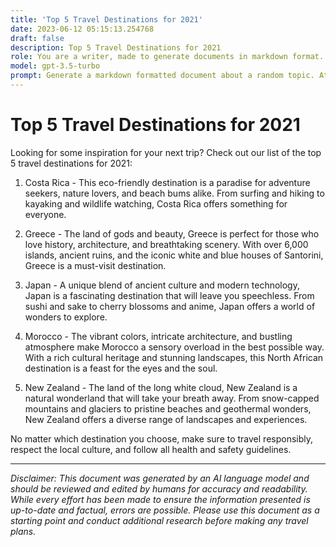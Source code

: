 ```yaml
---
title: 'Top 5 Travel Destinations for 2021'
date: 2023-06-12 05:15:13.254768
draft: false
description: Top 5 Travel Destinations for 2021
role: You are a writer, made to generate documents in markdown format. It is very important that all of the documents you generate are in valid markdown format.
model: gpt-3.5-turbo
prompt: Generate a markdown formatted document about a random topic. At the bottom, include a disclaimer explaining that the document was generated by you. The first line of the document should be the title. Make sure that the entire document is in proper markdown format, using a mix of various tags to make the document visually appealing.
---
```


# Top 5 Travel Destinations for 2021

Looking for some inspiration for your next trip? Check out our list of the top 5 travel destinations for 2021:

1. Costa Rica - This eco-friendly destination is a paradise for adventure seekers, nature lovers, and beach bums alike. From surfing and hiking to kayaking and wildlife watching, Costa Rica offers something for everyone.

2. Greece - The land of gods and beauty, Greece is perfect for those who love history, architecture, and breathtaking scenery. With over 6,000 islands, ancient ruins, and the iconic white and blue houses of Santorini, Greece is a must-visit destination.

3. Japan - A unique blend of ancient culture and modern technology, Japan is a fascinating destination that will leave you speechless. From sushi and sake to cherry blossoms and anime, Japan offers a world of wonders to explore.

4. Morocco - The vibrant colors, intricate architecture, and bustling atmosphere make Morocco a sensory overload in the best possible way. With a rich cultural heritage and stunning landscapes, this North African destination is a feast for the eyes and the soul.

5. New Zealand - The land of the long white cloud, New Zealand is a natural wonderland that will take your breath away. From snow-capped mountains and glaciers to pristine beaches and geothermal wonders, New Zealand offers a diverse range of landscapes and experiences.

No matter which destination you choose, make sure to travel responsibly, respect the local culture, and follow all health and safety guidelines.

---

*Disclaimer: This document was generated by an AI language model and should be reviewed and edited by humans for accuracy and readability. While every effort has been made to ensure the information presented is up-to-date and factual, errors are possible. Please use this document as a starting point and conduct additional research before making any travel plans.*